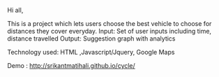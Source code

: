 Hi all,

This is a project which lets users choose the best vehicle to choose for distances they cover everyday.
Input:
      Set of user inputs including time, distance travelled
Output: 
      Suggestion graph with analytics

Technology used:
      HTML ,Javascript/Jquery, Google Maps
      
Demo : http://srikantmatihali.github.io/cycle/
